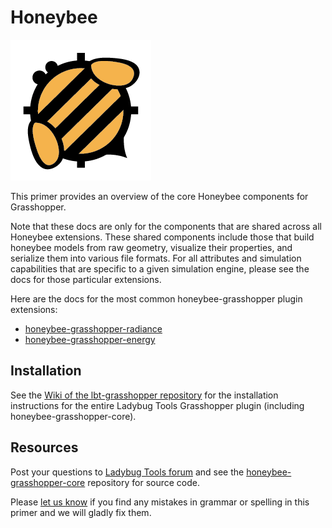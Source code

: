 # Honeybee

![Honeybee](https://github.com/ladybug-tools/artwork/raw/master/icons_bugs/grasshopper_tabs/small/Honeybee.png)

This primer provides an overview of the core Honeybee components for Grasshopper.

Note that these docs are only for the components that are shared across all Honeybee extensions. These shared components include those that build honeybee models from raw geometry, visualize their properties, and serialize them into various file formats. For all attributes and simulation capabilities that are specific to a given simulation engine, please see the docs for those particular extensions.

Here are the docs for the most common honeybee-grasshopper plugin extensions:

* [honeybee-grasshopper-radiance](https://docs.ladybug.tools/hb-radiance-primer/)
* [honeybee-grasshopper-energy](https://github.com/ladybug-tools/hb-energy-primer)

## Installation

See the [Wiki of the lbt-grasshopper repository](https://github.com/ladybug-tools/lbt-grasshopper/wiki) for the installation instructions for the entire Ladybug Tools Grasshopper plugin \(including honeybee-grasshopper-core\).

## Resources

Post your questions to [Ladybug Tools forum](http://discourse.ladybug.tools) and see the [honeybee-grasshopper-core](https://github.com/ladybug-tools/honeybee-grasshopper-core) repository for source code.

Please [let us know](https://github.com/ladybug-tools/honeybee-grasshopper-core/issues) if you find any mistakes in grammar or spelling in this primer and we will gladly fix them.

